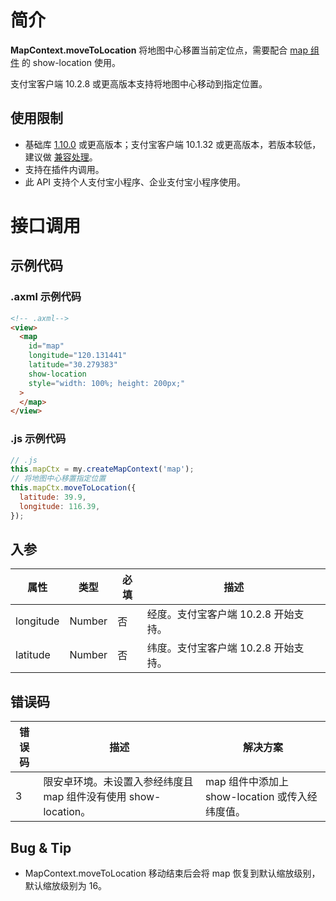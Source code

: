 # 简介

**MapContext.moveToLocation** 将地图中心移置当前定位点，需要配合 [map 组件](/mini/component/map) 的 show-location 使用。

支付宝客户端 10.2.8 或更高版本支持将地图中心移动到指定位置。

## 使用限制

- 基础库 [1.10.0](https://opendocs.alipay.com/mini/framework/lib) 或更高版本；支付宝客户端 10.1.32 或更高版本，若版本较低，建议做 [兼容处理](https://opendocs.alipay.com/mini/framework/compatibility)。
- 支持在插件内调用。
- 此 API 支持个人支付宝小程序、企业支付宝小程序使用。

# 接口调用

## 示例代码

### .axml 示例代码
```html
<!-- .axml-->
<view>
  <map
    id="map"
    longitude="120.131441"
    latitude="30.279383"
    show-location 
    style="width: 100%; height: 200px;"
  >
  </map>
</view>
```

### .js 示例代码

```javascript
// .js
this.mapCtx = my.createMapContext('map');
// 将地图中心移置指定位置
this.mapCtx.moveToLocation({ 
  latitude: 39.9,
  longitude: 116.39,
});
```

## 入参

| **属性**  | **类型** | **必填** | **描述** |
| --------- | -------- | -------- | -------- |
| longitude | Number   | 否       | 经度。支付宝客户端 10.2.8 开始支持。 |
| latitude  | Number   | 否       | 纬度。支付宝客户端 10.2.8 开始支持。 |

## 错误码

| **错误码** | **描述**       | **解决方案**                               |
| ---------- | -------------- | ------------------------------------------ |
| 3        | 限安卓环境。未设置入参经纬度且 map 组件没有使用 show-location。 | map 组件中添加上 show-location 或传入经纬度值。 |

## Bug & Tip

- MapContext.moveToLocation 移动结束后会将 map 恢复到默认缩放级别，默认缩放级别为 16。

